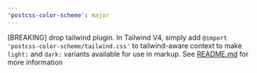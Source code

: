 ```yaml
---
'postcss-color-scheme': major
---
```


[BREAKING] drop tailwind plugin. In Tailwind V4, simply add `@import 'postcss-color-scheme/tailwind.css'` to tailwind-aware context to make `light:` and `dark:` variants available for use in markup. See [README.md](https://github.com/vnphanquang/postcss-color-scheme/blob/main/README.md) for more information
